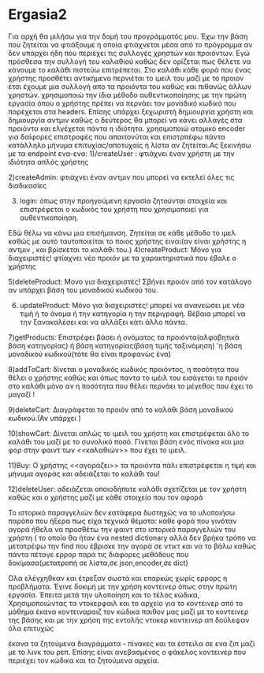# Ergasia2
Για αρχή θα μιλήσω για την δομή του προγράμματός μου. Έχω την βάση που ζητείται να φτιάξουμε η οποία φτιάχνεται μέσα από το πρόγραμμα αν δεν υπάρχει ήδη που περιέχει τις συλλογές χρηστών και προιόντων. Εγώ πρόσθεσα την συλλογή του καλαθιού καθώς δεν ορίζεται πως θέλετε να κάνουμε το καλάθι πιστεύω επιτρέπεται. Στο καλάθι κάθε φορά που ένας χρήστης προσθέτει αντικήμενο περνιέται το ιμειλ του μαζί με το προιον έτσι έχουμε μια συλλογή απο τα προιόντα του καθώς και πιθανώς άλλων χρηστών. χρησιμοποιώ την ίδια μέθοδο αυθεντικοποίησης με την πρώτη εργασία όπου ο χρήστης πρέπει να περνάει τον μοναδικό κωδικό που παρέχεται στα headers. Επίσης υπάρχει ξεχωριστή δημιουργία χρήστη και δημιουργία αντμιν καθώς ο δεύτερος θα μπορεί να κάνει αλλαγές στα προιόντα και ελγέχεται πάντα η ιδιότητα. χρησιμοποιώ ατομικό encoder για δαίφορες  επιστροφές που απαιτονύται και επιστρπέφω πάντα κατάλληλο μήνυμα επιτυχίας/αποτυχαίς ή λίστα αν ζητείται.Ας ξεκινήσω με τα endpoint ενα-ενα:
1)/createUser : φτιάχνει έναν χρήστη με την ιδιότητα απλός χρήστης 

2)createAdmin: φτιάχνει έναν αντμιν που μπορεί να εκτελεί όλες τις διαδικασίες 

3) login: όπως στην προηγούμενη εργασία ζητούνται στοιχεία και επιστρέφεται ο κωδικός του χρήστη που χρησιμοποιεί για αυθεντικοποίηση.

Εδώ θέλω να κάνω μια επισήμανση. Ζητείται σε κάθε μέθοδο το ιμελ καθώς με αυτό ταυτοποιείται το ποιος χρήστης ειναι(αν είναι χρήστης η αντμιν , και βρίσκεται το καλάθι του.) 
4)createProduct: Μόνο για διαχειριστές!  φτίαχνει νέο προιόν με τα χαρακτηριστικά που έβαλε ο χρήστης

5)deleteProduct: Μονο για διαχειριστές! Σβήνει προιόν από τον κατάλογο αν υπάρχει βάση του μοναδικού κωδικού του.

6) updateProduct: Μόνο για διαχειριστές! μπορεί να ανανεώσει με νέα τιμή ή το όνομα ή την κατηγορία η την περιγραφή. Βέβαια μπορεί να την ξανακαλέσει και να αλλάξει κάτι άλλο πάντα.

7)getProducts: Επιστρέφει βάσει ή ονόματος τα προιόντα(αλφαβητικά βάση κατηγορίας) ή βάση κατηγορίας(βάση τιμής ταξινόμηση) 'η βάση μοναδικού κωδικού(τότε θα είναι προφανώς ένα)

8)addToCart: δίνεται ο μοναδικός κωδικός προιόντος, η ποσότητα που θέλει ο χρήστης καθώς και όπως παντα το ιμέιλ του εισάγεται το προιόν στο καλάθι μόνο αν η ποσότητα που θέλει περνάει το μέγεθος που έχει το μαγαζί !

9)deleteCart: Διαγράφεται το προιόν από το καλάθι βάση μοναδικού κωδικού.(Αν υπάρχει ) 

10)showCart: Δίνεται απλώς το ιμειλ του χρήστη και επιστρέφεται όλο το καλάθι του μαζί με το συνολικό ποσό. Γίνεται βάση ενός πίνακα και μια φορ στην φαιντ των <<καλαθιών>> που έχει το ιμειλ. 

11)Buy: Ο χρήστης <<αγοράζει>> τα προιόντα πάλι επιστρέφεται η τιμή και μήνυμα αγοράς και αδειάζεται το καλάθι του!

12)deleteUser: αδειάζεται οποιοδήποτε καλάθι σχετίζεται με τον χρήστη καθώς και ο χρήστης μαζί με κάθε στοιχείο που τον αφορά

Το ιστορικό παραγγελιών δεν κατάφερα δυστηχώς να το υλοποιήσω παρόπο που ήξερα πως είχα τεχνικά θέματα: κάθε φορά που γινόταν αγορά ήθελα να προσθέτω την φαιντ στο ιστορικό παραγγελιών του χρήστη ( το οποίο θα ήταν ένα nested dictionary αλλά δεν βρήκα τρόπο να μετατρέψω την find που έβρισκε την αγορά σε ντικτ και να το βάλω καθώς πάντα πέταγε ερρορ παρά τις διάφορες μεθόδους που δοκίμασα(μετατροπή σε λίστα,σε json,encoder,σε dict) 

Ολα ελέγχηθκαν και έτρεξαν σωστά και επαρκώς χωρίς ερρορς η προβλήματα. Έγινε δοκιμή με την χρήση κοντεινερ όπως στην πρώτη εργασία. Έπειτα μετά την υλοποίηση και το τέλος κώδικα, Χρησιμοποιώντας τα ντοκερφαιλ και το αρχείο για το κοντεινερ από το μάθημα έκανα κοντειναραιζ τον κώδικα παιθον μας μαζί με το κοντεινερ της βάσης και με την χρήση της εντολής ντοκερ κοντεινερ απ δούλεψαν όλα επιτυχώς

έκανα τα ζητούμενα διαγράμματα - πίνακες και τα έστειλα σε ενα ζιπ μαζί με το λινκ του ρεπ. Επίσης είναι ανεβασμένος ο φάκελος κοντεινερ που περιέχει τον κώδικα και τα ζητούμενα αρχεία.
